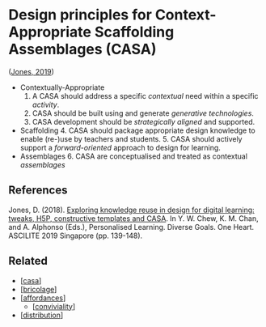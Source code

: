 # Design principles for Context-Appropriate Scaffolding Assemblages (CASA)

([Jones, 2019](https://djon.es/blog/2019/08/08/exploring-knowledge-reuse-in-design-for-digital-learning-tweaks-h5p-constructive-templates-and-casa/#designPrinciples))

- Contextually-Appropriate
  1. A CASA should address a specific *contextual* need within a specific *activity*.
  2. CASA should be built using and generate *generative technologies*.
  3. CASA development should be *strategically aligned* and supported.
- Scaffolding
  4. CASA should package appropriate design knowledge to enable (re-)use by teachers and students.
  5. CASA should actively support a *forward-oriented* approach to design for learning.
- Assemblages
  6. CASA are conceptualised and treated as contextual *assemblages*

## References

Jones, D. (2018). [Exploring knowledge reuse in design for digital learning: tweaks, H5P, constructive templates and CASA](https://djon.es/blog/2019/08/08/exploring-knowledge-reuse-in-design-for-digital-learning-tweaks-h5p-constructive-templates-and-casa/). In Y. W. Chew, K. M. Chan, and A. Alphonso (Eds.), Personalised Learning. Diverse Goals. One Heart. ASCILITE 2019 Singapore (pp. 139-148). 

## Related

- [[casa]]
- [[bricolage]]
- [[affordances]]
  - [[conviviality]]
- [[distribution]]

[//begin]: # "Autogenerated link references for markdown compatibility"
[casa]: ../casa "Contextually Appropriate Scaffolding Assemblages (CASA)"
[bricolage]: ../bricolage "Bricolage"
[affordances]: ../affordances "Affordances"
[conviviality]: ../Affordances/conviviality "Convivality"
[distribution]: ../distribution "Distribution"
[//end]: # "Autogenerated link references"